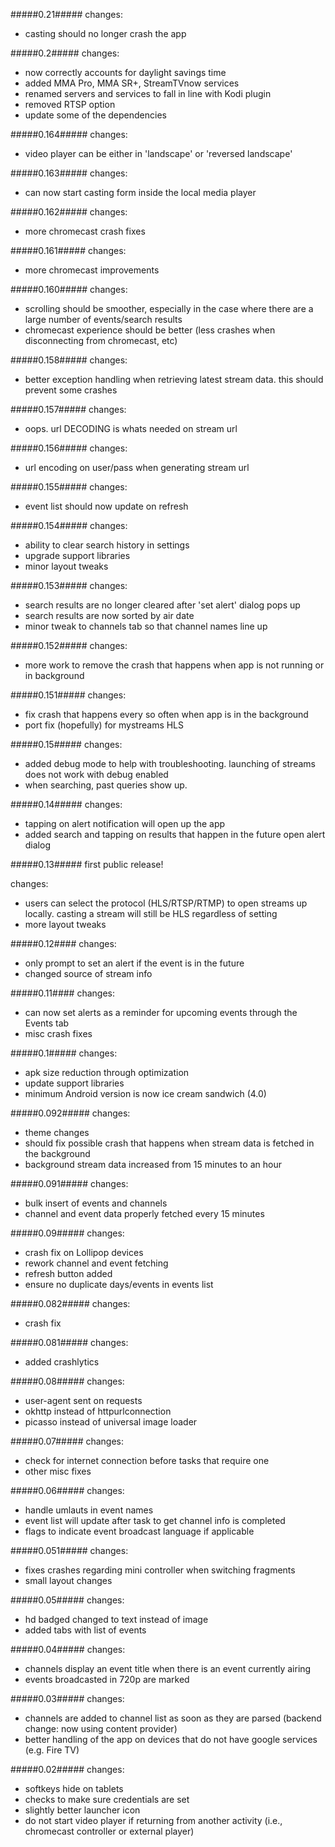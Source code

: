 #####0.21#####
changes:

 - casting should no longer crash the app

#####0.2#####
changes:

 - now correctly accounts for daylight savings time
 - added MMA Pro, MMA SR+, StreamTVnow services
 - renamed servers and services to fall in line with Kodi plugin
 - removed RTSP option
 - update some of the dependencies

#####0.164#####
changes:

 - video player can be either in 'landscape' or 'reversed landscape'

#####0.163#####
changes:

 - can now start casting form inside the local media player

#####0.162#####
changes:

 - more chromecast crash fixes

#####0.161#####
changes:

 - more chromecast improvements

#####0.160#####
changes:

 - scrolling should be smoother, especially in the case where there are a large number of events/search results
 - chromecast experience should be better (less crashes when disconnecting from chromecast, etc)

#####0.158#####
changes:

 - better exception handling when retrieving latest stream data. this should prevent some crashes

#####0.157#####
changes:

 - oops. url DECODING is whats needed on stream url

#####0.156#####
changes:

 - url encoding on user/pass when generating stream url

#####0.155#####
changes:

 - event list should now update on refresh

#####0.154#####
changes:

 - ability to clear search history in settings
 - upgrade support libraries
 - minor layout tweaks

#####0.153#####
changes:

  - search results are no longer cleared after 'set alert' dialog pops up
  - search results are now sorted by air date
  - minor tweak to channels tab so that channel names line up

#####0.152#####
changes:

  - more work to remove the crash that happens when app is not running or in background

#####0.151#####
changes:

 - fix crash that happens every so often when app is in the background
 - port fix (hopefully) for mystreams HLS

#####0.15#####
changes:

 - added debug mode to help with troubleshooting. launching of streams does not work with debug enabled
 - when searching, past queries show up.

#####0.14#####
changes:

 - tapping on alert notification will open up the app
 - added search and tapping on results that happen in the future open alert dialog

#####0.13#####
first public release!

changes:

 - users can select the protocol (HLS/RTSP/RTMP) to open streams up locally. casting a stream will still be HLS regardless of setting
 - more layout tweaks

#####0.12####
changes:

 - only prompt to set an alert if the event is in the future
 - changed source of stream info

#####0.11####
changes:

 - can now set alerts as a reminder for upcoming events through the Events tab
 - misc crash fixes

#####0.1#####
changes:

 - apk size reduction through optimization
 - update support libraries
 - minimum Android version is now ice cream sandwich (4.0)

#####0.092#####
changes:

 - theme changes
 - should fix possible crash that happens when stream data is fetched in the background
 - background stream data increased from 15 minutes to an hour

#####0.091#####
changes:

- bulk insert of events and channels
- channel and event data properly fetched every 15 minutes

#####0.09#####
changes:

 - crash fix on Lollipop devices
 - rework channel and event fetching
 - refresh button added
 - ensure no duplicate days/events in events list

#####0.082#####
changes:

 - crash fix

#####0.081#####
changes:

 - added crashlytics

#####0.08#####
changes:

 - user-agent sent on requests
 - okhttp instead of httpurlconnection
 - picasso instead of universal image loader

#####0.07#####
changes:

 - check for internet connection before tasks that require one
 - other misc fixes

#####0.06#####
changes:

 - handle umlauts in event names
 - event list will update after task to get channel info is completed
 - flags to indicate event broadcast language if applicable

#####0.051#####
changes:

 - fixes crashes regarding mini controller when switching fragments
 - small layout changes

#####0.05#####
changes:

 - hd badged changed to text instead of image
 - added tabs with list of events

#####0.04#####
changes:

 - channels display an event title when there is an event currently airing
 - events broadcasted in 720p are marked

#####0.03#####
changes:

 - channels are added to channel list as soon as they are parsed (backend change: now using content provider)
 - better handling of the app on devices that do not have google services (e.g. Fire TV)

#####0.02#####
changes:

 - softkeys hide on tablets
 - checks to make sure credentials are set
 - slightly better launcher icon
 - do not start video player if returning from another activity (i.e., chromecast controller or external player)
